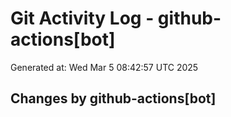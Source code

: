 # Git Activity Log - github-actions[bot]
Generated at: Wed Mar  5 08:42:57 UTC 2025
## Changes by github-actions[bot]
```diff
```
